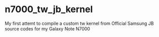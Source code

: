 n7000_tw_jb_kernel
==================

My first attemt to compile a custom tw kernel from Official Samsung JB source codes for my Galaxy Note N7000

